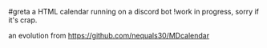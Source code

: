 #greta
a HTML calendar running on a discord bot
!work in progress, sorry if it's crap.

an evolution from https://github.com/nequals30/MDcalendar
